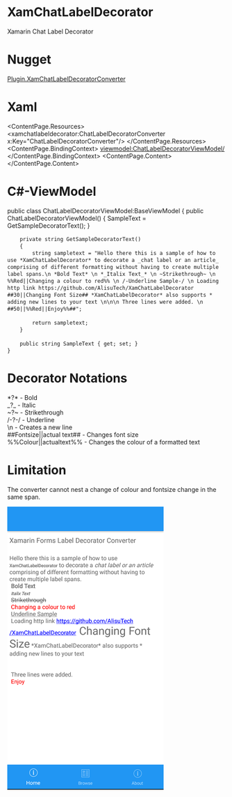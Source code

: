 # XamChatLabelDecorator
Xamarin Chat Label Decorator

# Nugget
 [Plugin.XamChatLabelDecoratorConverter](https://www.nuget.org/packages/Plugin.XamChatLabelDecoratorConverter/1.0.3)

# Xaml
 <ContentPage.Resources>
        <xamchatlabeldecorator:ChatLabelDecoratorConverter x:Key="ChatLabelDecoratorConverter"/>
    </ContentPage.Resources>
    <ContentPage.BindingContext>
        <viewmodel:ChatLabelDecoratorViewModel/>
    </ContentPage.BindingContext>
    <ContentPage.Content>
        <StackLayout>
            <Label Text="Xamarin Forms Label Decorator Converter"
                   FontSize="Large" Margin="5,10"/>
            <Label FormattedText="{Binding SampleText, Converter={StaticResource ChatLabelDecoratorConverter}}"
                   Margin="5"
                   FontSize="Medium"/>
        </StackLayout>
    </ContentPage.Content>
    
  # C#-ViewModel
   public class ChatLabelDecoratorViewModel:BaseViewModel
    {
		public ChatLabelDecoratorViewModel()
		{
			SampleText = GetSampleDecoratorText();
		}

		private string GetSampleDecoratorText()
		{
			string sampletext = "Hello there this is a sample of how to use *XamChatLabelDecorator* to decorate a _chat label or an article_ comprising of different formatting without having to create multiple label spans.\n *Bold Text* \n *_Italix Text_* \n ~Strikethrough~ \n %%Red||Changing a colour to red%% \n /-Underline Sample-/ \n Loading http link https://github.com/AlisuTech/XamChatLabelDecorator  ##30||Changing Font Size## *XamChatLabelDecorator* also supports * adding new lines to your text \n\n\n Three lines were added. \n ##50||%%Red||Enjoy%%##";

			return sampletext;
		}

		public string SampleText { get; set; }
	}
  
# Decorator Notations

\*?\* - Bold <br>
\_?\_ - Italic <br>
\~?\~ - Strikethrough <br>
/-?-/ - Underline <br>
\n - Creates a new line <br>
##Fontsize||actual text## - Changes font size <br>
%%Colour||actualtext%% - Changes the colour of a formatted text <br>

# Limitation
The converter cannot nest a change of colour and fontsize change in the same span.

<img src="./image.png">
